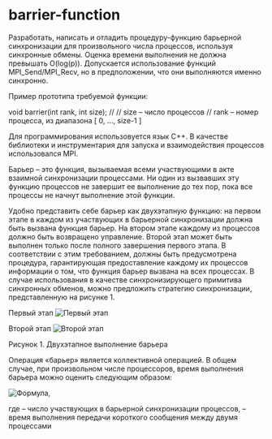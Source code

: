# barrier-function
Разработать, написать и отладить процедуру-функцию барьерной синхронизации для произвольного числа процессов, используя синхронные обмены.
Оценка времени выполнения не должна превышать O(log(p)).
Допускается использование функций MPI_Send/MPI_Recv, но в предположении, что они выполняются именно синхронно.
 
Пример прототипа требуемой функции:
 
void barrier(int rank, int size); //
// size – число процессов
// rank – номер процесса, из диапазона [ 0, …, size-1 ]
 
Для программирования использовуется язык С++. В качестве библиотеки и инструментария для запуска и взаимодействия процессов использовался MPI.
 
Барьер – это функция, вызываемая всеми участвующими в акте взаимной синхронизации процессами. Ни один из вызвавших эту функцию процессов не завершит ее выполнение до тех пор, пока все процессы не начнут выполнение этой функции.
 
Удобно представить себе барьер как двухэтапную функцию: на первом этапе в каждом из участвующих в барьерной синхронизации должна быть вызвана функция барьер. На втором этапе каждому из процессов должно быть возвращено управление. Второй этап может быть выполнен только после полного завершения первого этапа. В соответствии с этим требованием, должны быть предусмотрена процедура, гарантирующая предоставление каждому их процессов информации о том, что функция барьер вызвана на всех процессах. В случае использования в качестве синхронизирующего примитива синхронных обменов, можно предложить стратегию синхронизации, представленную на рисунке 1.
 
Первый этап
![Первый этап](https://github.com/IvanPetukhov/barrier-function/raw/master/task_img/first.png)

Второй этап
![Второй этап](https://github.com/IvanPetukhov/barrier-function/raw/master/task_img/second.png)

Рисунок 1. Двухэтапное выполнение барьера
 
Операция «барьер» является коллективной операцией. В общем случае, при произвольном числе процессоров, время выполнения барьера можно оценить следующим образом:

![Формула](https://github.com/IvanPetukhov/barrier-function/raw/master/task_img/formula.png),
 
где – число участвующих в барьерной синхронизации процессов,  – время выполнения передачи короткого сообщения между двумя процессами
